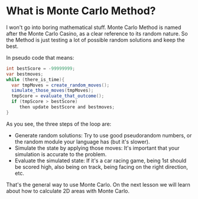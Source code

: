 # What is Monte Carlo Method?

I won't go into boring mathematical stuff. 
Monte Carlo Method is named after the Monte Carlo Casino, as a clear reference to its random nature. 
So the Method is just testing a lot of possible random solutions and keep the best. 

In pseudo code that means:

```csharp
int bestScore = -99999999;
var bestmoves;
while (there_is_time){
  var tmpMoves = create_random_moves();
  simulate_those_moves(tmpMoves);
  tmpScore = evaluate_that_outcome();
  if (tmpScore > bestScore) 
     then update bestScore and bestmoves;
}
```

As you see, the three steps of the loop are:

- Generate random solutions: Try to use good pseudorandom numbers, or the random module your language has (but it's slower).
- Simulate the state by applying those moves: It's important that your simulation is accurate to the problem.
- Evaluate the simulated state: If it's a car racing game, being 1st should be scored high, also being on track, being facing on the right direction, etc.

That's the general way to use Monte Carlo. On the next lesson we will learn about how to calculate 2D areas with Monte Carlo.